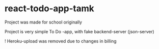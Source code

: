# react-todo-app-tamk
Project was made for school originally

Project is very simple To Do -app, with fake backend-server (json-server)

! Heroku-upload was removed due to changes in billing
